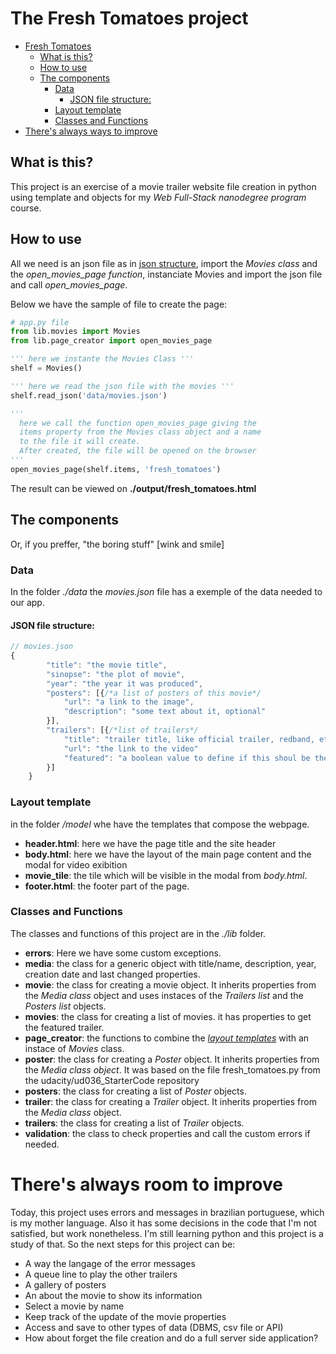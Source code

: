 # The Fresh Tomatoes project
- [Fresh Tomatoes](#fresh-tomatoes)
    - [What is this?](#what-is-this)
    - [How to use](#how-to-use)
    - [The components](#the-components)
        - [Data](#data)
            - [JSON file structure:](#json-file-structure)
        - [Layout template](#layout-template)
        - [Classes and Functions](#classes-and-functions)
- [There's always ways to improve](#theres-always-ways-to-improve)

## What is this?
This project is an exercise of a movie trailer website file creation in python using template and objects for my *Web Full-Stack nanodegree program* course.

## How to use
All we need is an json file as in [json structure](#data), import the *Movies class* and the *open_movies_page function*, instanciate Movies and import the json file and call *open_movies_page*.

Below we have the sample of file to create the page:

```python
# app.py file
from lib.movies import Movies
from lib.page_creator import open_movies_page

''' here we instante the Movies Class '''
shelf = Movies()

''' here we read the json file with the movies '''
shelf.read_json('data/movies.json')

'''
  here we call the function open_movies_page giving the
  items property from the Movies class object and a name
  to the file it will create.
  After created, the file will be opened on the browser
'''
open_movies_page(shelf.items, 'fresh_tomatoes')
```
The result can be viewed on **./output/fresh_tomatoes.html**

## The components
Or, if you preffer, "the boring stuff" [wink and smile]
### Data
In the folder *./data* the *movies.json* file has a exemple of the data needed to our app.
#### JSON file structure:
```javascript
// movies.json
{
        "title": "the movie title",
        "sinopse": "the plot of movie",
        "year": "the year it was produced",
        "posters": [{/*a list of posters of this movie*/
            "url": "a link to the image",
            "description": "some text about it, optional"
        }],
        "trailers": [{/*list of trailers*/
            "title": "trailer title, like official trailer, redband, etc.",
            "url": "the link to the video"
            "featured": "a boolean value to define if this shoul be the first trailer to show"
        }]
    }
```
### Layout template
in the folder */model* whe have the templates that compose the webpage.
* **header.html**: here we have the page title and the site header
* **body.html**: here we have the layout of the main page content and the modal for video exibition
* **movie_tile**: the tile which will be visible in the modal from *body.html*.
* **footer.html**: the footer part of the page.

### Classes and Functions
The classes and functions of this project are in the *./lib* folder.
* **errors**: Here we have some custom exceptions.
* **media**: the class for a generic object with title/name, description, year, creation date and last changed properties.
* **movie**: the class for creating a movie object. It inherits properties from the *Media class* object and uses instaces of the *Trailers list* and the *Posters list* objects.
* **movies**: the class for creating a list of movies. it has properties to get the featured trailer.
* **page_creator**: the functions to combine the *[layout templates](#layout-template)* with an instace of *Movies* class.
* **poster**: the class for creating a *Poster* object. It inherits properties from the *Media class object*. It was based on the file fresh_tomatoes.py from the udacity/ud036_StarterCode repository
* **posters**: the class for creating a list of *Poster* objects.
* **trailer**: the class for creating a *Trailer* object. It inherits properties from the *Media class* object.
* **trailers**: the class for creating a list of *Trailer* objects.
* **validation**: the class to check properties and call the custom errors if needed.

# There's always room to improve
Today, this project uses errors and messages in brazilian portuguese, which is my mother language. Also it has some decisions in the code that I'm not satisfied, but work nonetheless.
I'm still learning python and this project is a study of that.
So the next steps for this project can be:
* A way the langage of the error messages
* A queue line to play the other trailers
* A gallery of posters
* An about the movie to show its information
* Select a movie by name
* Keep track of the update of the movie properties
* Access and save to other types of data (DBMS, csv file or API)
* How about forget the file creation and do a full server side application?
